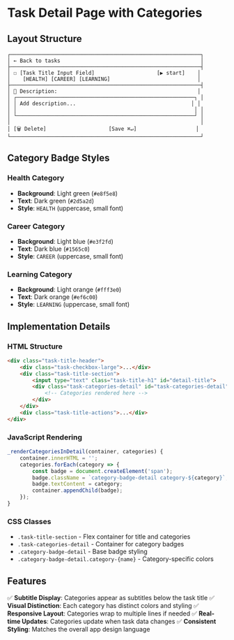 # Task Detail Page with Categories

## Layout Structure

```
┌─────────────────────────────────────────────────────────────┐
│ ← Back to tasks                                             │
├─────────────────────────────────────────────────────────────┤
│ ☐ [Task Title Input Field]                    [▶ start]    │
│    [HEALTH] [CAREER] [LEARNING]                            │
├─────────────────────────────────────────────────────────────┤
│ 📝 Description:                                             │
│ ┌─────────────────────────────────────────────────────────┐ │
│ │ Add description...                                     │ │
│ │                                                         │ │
│ └─────────────────────────────────────────────────────────┘ │
│                                                             │
│ [🗑️ Delete]                    [Save ⌘↵]                   │
└─────────────────────────────────────────────────────────────┘
```

## Category Badge Styles

### Health Category
- **Background**: Light green (`#e8f5e8`)
- **Text**: Dark green (`#2d5a2d`)
- **Style**: `HEALTH` (uppercase, small font)

### Career Category  
- **Background**: Light blue (`#e3f2fd`)
- **Text**: Dark blue (`#1565c0`)
- **Style**: `CAREER` (uppercase, small font)

### Learning Category
- **Background**: Light orange (`#fff3e0`)
- **Text**: Dark orange (`#ef6c00`)
- **Style**: `LEARNING` (uppercase, small font)

## Implementation Details

### HTML Structure
```html
<div class="task-title-header">
    <div class="task-checkbox-large">...</div>
    <div class="task-title-section">
        <input type="text" class="task-title-h1" id="detail-title">
        <div class="task-categories-detail" id="task-categories-detail">
            <!-- Categories rendered here -->
        </div>
    </div>
    <div class="task-title-actions">...</div>
</div>
```

### JavaScript Rendering
```javascript
_renderCategoriesInDetail(container, categories) {
    container.innerHTML = '';
    categories.forEach(category => {
        const badge = document.createElement('span');
        badge.className = `category-badge-detail category-${category}`;
        badge.textContent = category;
        container.appendChild(badge);
    });
}
```

### CSS Classes
- `.task-title-section` - Flex container for title and categories
- `.task-categories-detail` - Container for category badges
- `.category-badge-detail` - Base badge styling
- `.category-badge-detail.category-{name}` - Category-specific colors

## Features

✅ **Subtitle Display**: Categories appear as subtitles below the task title
✅ **Visual Distinction**: Each category has distinct colors and styling
✅ **Responsive Layout**: Categories wrap to multiple lines if needed
✅ **Real-time Updates**: Categories update when task data changes
✅ **Consistent Styling**: Matches the overall app design language
